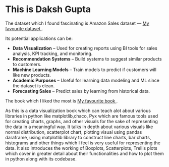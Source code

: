 <!DOCTYPE html>
<html lang="en">
<head>
  <meta charset="UTF-8">
  <meta name="viewport" content="width=device-width, initial-scale=1.0">
  <title>Daksh Gupta Website</title>
</head>
<body>
  <h1>This is Daksh Gupta</h1>

  <p>
    The dataset which I found fascinating is Amazon Sales dataset —
    <a href="https://www.kaggle.com/datasets/ikramshah512/amazon-products-sales-dataset-42k-items-2025" target="_blank">
      My favourite dataset
    </a>.
  </p>

  <p>
    Its potential applications can be:
    <ul>
      <li><b>Data Visualization</b> – Used for creating reports using BI tools for sales analysis, KPI tracking, and monitoring.</li>
      <li><b>Recommendation Systems</b> – Build systems to suggest similar products to customers.</li>
      <li><b>Machine Learning Models</b> – Train models to predict if customers will like new products.</li>
      <li><b>Academic Purposes</b> – Useful for learning data modeling and ML since the dataset is clean.</li>
      <li><b>Forecasting Sales</b> – Predict sales by learning from historical data.</li>
    </ul>
  </p>

  <p>
    The book which I liked the most is
    <a href="https://nbviewer.org/urls/gist.github.com/fonnesbeck/5850463/raw/a29d9ffb863bfab09ff6c1fc853e1d5bf69fe3e4/3.+Plotting+and+Visualization.ipynb" target="_blank">
      My favourite book
    </a>.
  </p>

  <p>
As this is a data visualization book which can teach alot about various libraries in python like matplotlib,chaco, Pyx which are famous tools used for creating charts, graphs, and other visuals for the sake of representing the data in a meaningful way. It talks in depth about various visuals like normal distribution, scatterplot chart, plotting visual using pandas daraframe, using matplotlib library to construct line charts, bar charts, histograms and other things which I feel is very useful for representing the data. It also introduces the working of Boxplots, Scatterplots, Trellis plots which cover in greater detail about their functionalities and how to plot them in python along with its codebase.
  </p>
</body>
</html>
